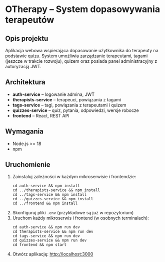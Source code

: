 # OTherapy – System dopasowywania terapeutów

## Opis projektu
Aplikacja webowa wspierająca dopasowanie użytkownika do terapeuty na podstawie quizu. System umożliwia zarządzanie terapeutami, tagami (jeszcze w trakcie rozwoju), quizem oraz posiada panel administracyjny z autoryzacją JWT.

## Architektura
- **auth-service** – logowanie admina, JWT
- **therapists-service** – terapeuci, powiązania z tagami
- **tags-service** – tagi, powiązania z terapeutami i quizem
- **quizzes-service** – quiz, pytania, odpowiedzi, wersje robocze
- **frontend** – React, REST API

## Wymagania
- Node.js >= 18
- npm

## Uruchomienie
1. Zainstaluj zależności w każdym mikroserwisie i frontendzie:
   ```
   cd auth-service && npm install
   cd ../therapists-service && npm install
   cd ../tags-service && npm install
   cd ../quizzes-service && npm install
   cd ../frontend && npm install
   ```
2. Skonfiguruj pliki `.env` (przykładowe są już w repozytorium)
3. Uruchom każdy mikroserwis i frontend (w osobnych terminalach):
   ```
   cd auth-service && npm run dev
   cd therapists-service && npm run dev
   cd tags-service && npm run dev
   cd quizzes-service && npm run dev
   cd frontend && npm start
   ```
4. Otwórz aplikację: [http://localhost:3000](http://localhost:3000)